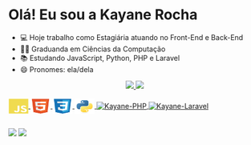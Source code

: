 # Olá! Eu sou a Kayane Rocha

- 💻 Hoje trabalho como Estagiária atuando no Front-End e Back-End
- 👩‍🎓 Graduanda em Ciências da Computação
- 📚 Estudando JavaScript, Python, PHP e Laravel
- 😄 Pronomes: ela/dela

<div align="center">
  <a href="https://github.com/kayanerocha">
  <img height="180em" src="https://github-readme-stats.vercel.app/api?username=kayanerocha&show_icons=true&theme=dracula&include_all_commits=true&count_private=true"/>
  <img height="180em" src="https://github-readme-stats.vercel.app/api/top-langs/?username=kayanerocha&layout=compact&langs_count=7&theme=dracula"/>
</div>

<div style="display: inline_block"><br>
  <img align="center" alt="Kayane-Js" height="30" width="40" src="https://raw.githubusercontent.com/devicons/devicon/master/icons/javascript/javascript-plain.svg">
  <img align="center" alt="Kayane-HTML" height="30" width="40" src="https://raw.githubusercontent.com/devicons/devicon/master/icons/html5/html5-original.svg">
  <img align="center" alt="Kayane-CSS" height="30" width="40" src="https://raw.githubusercontent.com/devicons/devicon/master/icons/css3/css3-original.svg">
  <img align="center" alt="Kayane-Python" height="30" width="40" src="https://raw.githubusercontent.com/devicons/devicon/master/icons/python/python-original.svg">
  <img align="center" alt="Kayane-PHP" height="50" width="70" src="https://cdn.jsdelivr.net/gh/devicons/devicon/icons/php/php-original.svg" />
  <img align="center" alt="Kayane-Laravel" height="30" width="40" src="https://cdn.jsdelivr.net/gh/devicons/devicon/icons/laravel/laravel-plain-wordmark.svg" />
</div>

##
  
<div>
  <a href = "mailto:kayannerch@gmail.com"><img src="https://img.shields.io/badge/Gmail-D14836?style=for-the-badge&logo=gmail&logoColor=white" target="_blank"></a>
  <a href="https://www.linkedin.com/in/kayanerocha" target="_blank"><img src="https://img.shields.io/badge/-LinkedIn-%230077B5?style=for-the-badge&logo=linkedin&logoColor=white" target="_blank"></a> 
</div>
